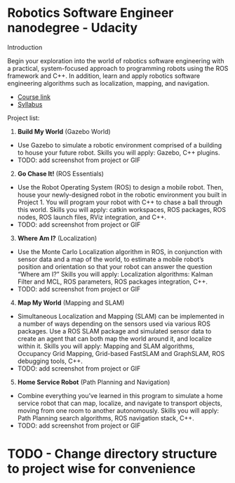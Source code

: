 # Robotics Software Engineer nanodegree - Udacity

Introduction

Begin your exploration into the world of robotics software engineering with a practical, system-focused approach to programming robots using the ROS framework and C++. In addition, learn and apply robotics software engineering algorithms such as localization, mapping, and navigation.

- [Course link](https://www.udacity.com/course/robotics-software-engineer--nd209)
- [Syllabus](https://d20vrrgs8k4bvw.cloudfront.net/documents/en-US/nd209_Robo_syllabus_v2.pdf)

Project list:
1. **Build My World** (Gazebo World)
- Use Gazebo to simulate a robotic environment comprised of a building to house your future robot. Skills you will apply: Gazebo, C++ plugins.
- TODO: add screenshot from project or GIF
2. **Go Chase It!** (ROS Essentials)
- Use the Robot Operating System (ROS) to design a mobile robot. Then, house your newly-designed robot in the robotic environment you built in Project 1. You will program your robot with C++ to chase a ball through this world. Skills you will apply: catkin workspaces, ROS packages, ROS nodes, ROS launch files, RViz integration, and C++.
- TODO: add screenshot from project or GIF
3. **Where Am I?** (Localization)
- Use the Monte Carlo Localization algorithm in ROS, in conjunction with sensor data and a map of the world, to estimate a mobile robot’s position and orientation so that your robot can answer the question “Where am I?” Skills you will apply: Localization algorithms: Kalman Filter and MCL, ROS parameters, ROS packages integration, C++.
- TODO: add screenshot from project or GIF
4. **Map My World** (Mapping and SLAM)
- Simultaneous Localization and Mapping (SLAM) can be implemented in a number of ways depending on the sensors used via various ROS packages. Use a ROS SLAM package and simulated sensor data to create an agent that can both map the world around it, and localize within it. Skills you will apply: Mapping and SLAM algorithms, Occupancy Grid Mapping, Grid-based FastSLAM and GraphSLAM, ROS debugging tools, C++.
- TODO: add screenshot from project or GIF
5. **Home Service Robot** (Path Planning and Navigation)
- Combine everything you’ve learned in this program to simulate a home service robot that can map, localize, and navigate to transport objects, moving from one room to another autonomously. Skills you will apply: Path Planning search algorithms, ROS navigation stack, C++.
- TODO: add screenshot from project or GIF


# TODO - Change directory structure to project wise for convenience
